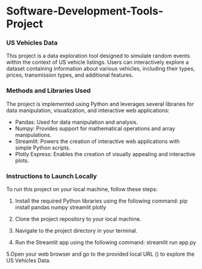 # Software-Development-Tools-Project
### US Vehicles Data
This project is a data exploration tool designed to simulate random events within the context of US vehicle listings. Users can interactively explore a dataset containing information about various vehicles, including their types, prices, transmission types, and additional features.

### Methods and Libraries Used
The project is implemented using Python and leverages several libraries for data manipulation, visualization, and interactive web applications:

* Pandas: Used for data manipulation and analysis.
* Numpy: Provides support for mathematical operations and array manipulations.
* Streamlit: Powers the creation of interactive web applications with simple Python scripts.
* Plotly Express: Enables the creation of visually appealing and interactive plots.

### Instructions to Launch Locally
To run this project on your local machine, follow these steps:

1. Install the required Python libraries using the following command:
   pip install pandas numpy streamlit plotly
   
2. Clone the project repository to your local machine.

3. Navigate to the project directory in your terminal.

4. Run the Streamlit app using the following command: streamlit run app.py

5.Open your web browser and go to the provided local URL () to explore the US Vehicles Data. 
